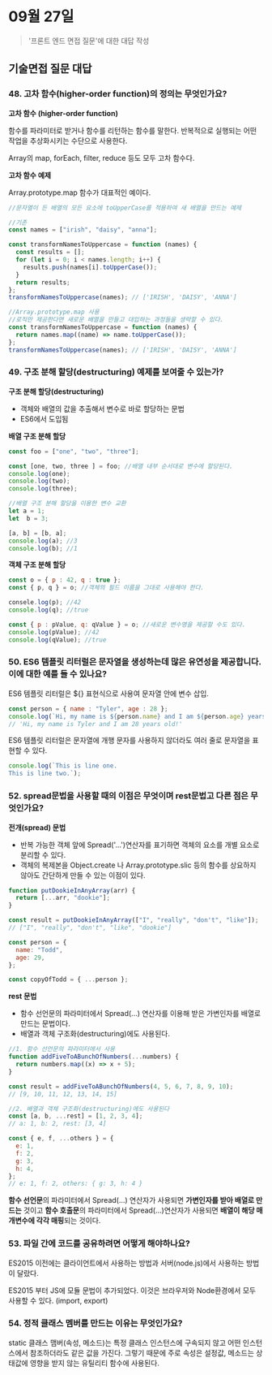 # 09월 27일
> '프론트 엔드 면접 질문'에 대한 대답 작성

## **기술면접 질문 대답**

### 48. 고차 함수(higher-order function)의 정의는 무엇인가요?

**고차 함수 (higher-order function)**

함수를 파라미터로 받거나 함수를 리턴하는 함수를 말한다. 반복적으로 실행되는 어떤 작업을 추상화시키는 수단으로 사용한다.

Array의 map, forEach, filter, reduce 등도 모두 고차 함수다.

**고차 함수 예제**

Array.prototype.map 함수가 대표적인 예이다.

```jsx
//문자열이 든 배열의 모든 요소에 toUpperCase를 적용하여 새 배열을 만드는 예제

//기존
const names = ["irish", "daisy", "anna"];

const transformNamesToUppercase = function (names) {
  const results = [];
  for (let i = 0; i < names.length; i++) {
    results.push(names[i].toUpperCase());
  }
  return results;
};
transformNamesToUppercase(names); // ['IRISH', 'DAISY', 'ANNA']

//Array.prototype.map 사용
//로직만 제공한다면 새로운 배열을 만들고 대입하는 과정들을 생략할 수 있다.
const transformNamesToUppercase = function (names) {
  return names.map((name) => name.toUpperCase());
};
transformNamesToUppercase(names); // ['IRISH', 'DAISY', 'ANNA']
```

### 49. 구조 분해 할당(destructuring) 예제를 보여줄 수 있는가?

**구조 분해 할당(destructuring)**

- 객체와 배열의 값을 추출해서 변수로 바로 할당하는 문법
- ES6에서 도입됨

**배열 구조 분해 할당**

```jsx
const foo = ["one", "two", "three"];

const [one, two, three ] = foo; //배열 내부 순서대로 변수에 할당된다.
console.log(one);
console.log(two);
console.log(three);

//배열 구조 분해 할당을 이용한 변수 교환
let a = 1;
let  b = 3;

[a, b] = [b, a];
console.log(a); //3
console.log(b); //1
```

**객체 구조 분해 할당**

```jsx
const o = { p : 42, q : true };
const { p, q } = o; //객체의 필드 이름을 그대로 사용해야 한다.

consele.log(p); //42
console.log(q); //true

const { p : pValue, q: qValue } = o; //새로운 변수명을 제공할 수도 있다.
console.log(pValue); //42
console.log(qValue); //true
```

### 50. ES6 템플릿 리터럴은 문자열을 생성하는데 많은 유연성을 제공합니다. 이에 대한 예를 들 수 있나요?

ES6 템플릿 리터럴은 ${} 표현식으로  사용여 문자열 안에 변수 삽입. 

```jsx
const person = { name : "Tyler", age : 28 };
console.log(`Hi, my name is ${person.name} and I am ${person.age} years old!`);
// 'Hi, my name is Tyler and I am 28 years old!'
```

ES6 템플릿 리터럴은 문자열에  개행 문자를 사용하지 않더라도 여러 줄로 문자열을 표현할 수 있다.

```jsx
console.log(`This is line one.
This is line two.`);
```

### 52. spread문법을 사용할 때의 이점은 무엇이며 rest문법고 다른 점은 무엇인가요?

**전개(spread) 문법**

- 반복 가능한 객체 앞에 Spread('...')연산자를 표기하면 객체의 요소를 개별 요소로 분리할 수 있다.
- 객체의 복제본을 Object.create 나 Array.prototype.slic 등의 함수를 상요하지 않아도 간단하게 만들 수 있는 이점이 있다.

```jsx
function putDookieInAnyArray(arr) {
  return [...arr, "dookie"];
}

const result = putDookieInAnyArray(["I", "really", "don't", "like"]); 
// ["I", "really", "don't", "like", "dookie"]

const person = {
  name: "Todd",
  age: 29,
};

const copyOfTodd = { ...person };
```

**rest 문법**

- 함수 선언문의 파라미터에서  Spread(...) 연산자를 이용해 받은 가변인자를 배열로 만드는 문법이다.
- 배열과 객체 구조화(destructuring)에도 사용된다.

```jsx
//1. 함수 선언문의 파라미터에서 사용
function addFiveToABunchOfNumbers(...numbers) {
  return numbers.map((x) => x + 5);
}

const result = addFiveToABunchOfNumbers(4, 5, 6, 7, 8, 9, 10); 
// [9, 10, 11, 12, 13, 14, 15]

//2. 배열과 객체 구조화(destructuring)에도 사용된다
const [a, b, ...rest] = [1, 2, 3, 4]; 
// a: 1, b: 2, rest: [3, 4]

const { e, f, ...others } = {
  e: 1,
  f: 2,
  g: 3,
  h: 4,
}; 
// e: 1, f: 2, others: { g: 3, h: 4 }
```

**함수 선언문**의 파라미터에서 Spread(...) 연산자가 사용되면 **가변인자를 받아 배열로 만드는** 것이고 **함수 호출문**의 파라미터에서 Spread(...)연산자가 사용되면 **배열이 해당 매개변수에 각각 매핑**되는 것이다.

### 53. 파일 간에 코드를 공유하려면 어떻게 해야하나요?

ES2015 이전에는 클라이언트에서 사용하는 방법과 서버(node.js)에서 사용하는 방법이 달랐다.

ES2015 부터 JS에 모듈 문법이 추가되었다. 이것은 브라우저와 Node환경에서 모두 사용할 수 있다. (import, export) 

### 54. 정적 클래스 멤버를 만드는 이유는 무엇인가요?

static 클래스 맴버(속성, 메소드)는 특정 클래스 인스턴스에 구속되지 않고 어떤 인스턴스에서 참조하더라도 같은 값을 가진다. 그렇기 때문에 주로 속성은 설정값, 메소드는 상태값에 영향을 받지 않는 유틸리티 함수에 사용된다.